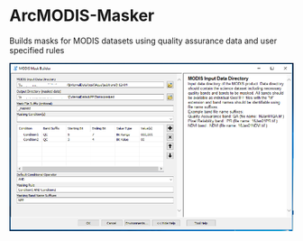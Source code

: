 # ArcMODIS-Masker
Builds masks for MODIS datasets using quality assurance data and user specified rules


![Alt text](MaskBuilder_screen1.PNG?raw=true "ArcMODIS Masker Tool")
